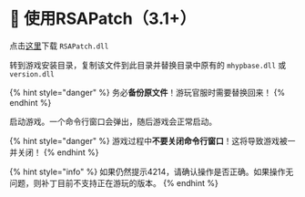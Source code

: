 # 🧩 使用RSAPatch（3.1+）

点击[这里](https://github.com/34736384/RSAPatch/releases/latest/download/RSAPatch.dll)下载 `RSAPatch.dll`

转到游戏安装目录，复制该文件到此目录并替换目录中原有的 `mhypbase.dll` 或 `version.dll`

{% hint style="danger" %}
务必**备份原文件**！游玩官服时需要替换回来！
{% endhint %}

启动游戏。一个命令行窗口会弹出，随后游戏会正常启动。

{% hint style="danger" %}
游戏过程中**不要关闭命令行窗口**！这将导致游戏被一并关闭！
{% endhint %}

{% hint style="info" %}
如果仍然提示4214，请确认操作是否正确。如果操作无问题，则补丁目前不支持正在游玩的版本。
{% endhint %}
